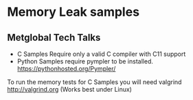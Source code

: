 # Memory Leak samples


## Metglobal Tech Talks

* C Samples Require only a valid C compiler with C11 support
* Python Samples require pympler to be installed. https://pythonhosted.org/Pympler/

To run the memory tests for C Samples you will need valgrind http://valgrind.org (Works best under Linux)
